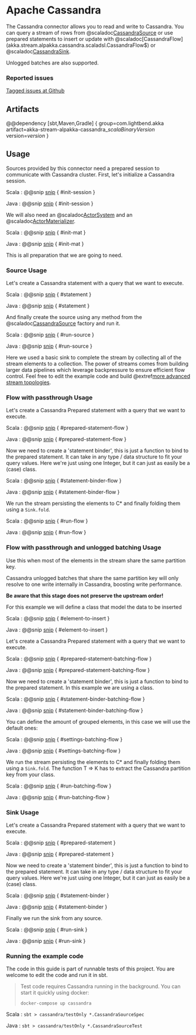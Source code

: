 # Apache Cassandra

The Cassandra connector allows you to read and write to Cassandra. You can query a stream of rows from @scaladoc[CassandraSource](akka.stream.alpakka.cassandra.scaladsl.CassandraSource$) or use prepared statements to insert or update with @scaladoc[CassandraFlow](akka.stream.alpakka.cassandra.scaladsl.CassandraFlow$) or @scaladoc[CassandraSink](akka.stream.alpakka.cassandra.scaladsl.CassandraSink$).

Unlogged batches are also supported. 

### Reported issues

[Tagged issues at Github](https://github.com/akka/alpakka/labels/p%3Acassandra)

## Artifacts

@@dependency [sbt,Maven,Gradle] {
  group=com.lightbend.akka
  artifact=akka-stream-alpakka-cassandra_$scalaBinaryVersion$
  version=$version$
}

## Usage

Sources provided by this connector need a prepared session to communicate with Cassandra cluster. First, let's initialize a Cassandra session.

Scala
: @@snip [snip](/cassandra/src/test/scala/docs/scaladsl/CassandraSourceSpec.scala) { #init-session }

Java
: @@snip [snip](/cassandra/src/test/java/docs/javadsl/CassandraSourceTest.java) { #init-session }

We will also need an @scaladoc[ActorSystem](akka.actor.ActorSystem) and an @scaladoc[ActorMaterializer](akka.stream.ActorMaterializer).

Scala
: @@snip [snip](/cassandra/src/test/scala/docs/scaladsl/CassandraSourceSpec.scala) { #init-mat }

Java
: @@snip [snip](/cassandra/src/test/java/docs/javadsl/CassandraSourceTest.java) { #init-mat }

This is all preparation that we are going to need.

### Source Usage

Let's create a Cassandra statement with a query that we want to execute.

Scala
: @@snip [snip](/cassandra/src/test/scala/docs/scaladsl/CassandraSourceSpec.scala) { #statement }

Java
: @@snip [snip](/cassandra/src/test/java/docs/javadsl/CassandraSourceTest.java) { #statement }

And finally create the source using any method from the @scaladoc[CassandraSource](akka.stream.alpakka.cassandra.CassandraSource$) factory and run it.

Scala
: @@snip [snip](/cassandra/src/test/scala/docs/scaladsl/CassandraSourceSpec.scala) { #run-source }

Java
: @@snip [snip](/cassandra/src/test/java/docs/javadsl/CassandraSourceTest.java) { #run-source }

Here we used a basic sink to complete the stream by collecting all of the stream elements to a collection. The power of streams comes from building larger data pipelines which leverage backpressure to ensure efficient flow control. Feel free to edit the example code and build @extref[more advanced stream topologies](akka-docs:scala/stream/stream-introduction).

### Flow with passthrough Usage

Let's create a Cassandra Prepared statement with a query that we want to execute.

Scala
: @@snip [snip](/cassandra/src/test/scala/docs/scaladsl/CassandraSourceSpec.scala) { #prepared-statement-flow }

Java
: @@snip [snip](/cassandra/src/test/java/docs/javadsl/CassandraSourceTest.java) { #prepared-statement-flow }

Now we need to create a 'statement binder', this is just a function to bind to the prepared statement. It can take in any type / data structure to fit your query values. Here we're just using one Integer, but it can just as easily be a (case) class.

Scala
: @@snip [snip](/cassandra/src/test/scala/docs/scaladsl/CassandraSourceSpec.scala) { #statement-binder-flow }

Java
: @@snip [snip](/cassandra/src/test/java/docs/javadsl/CassandraSourceTest.java) { #statement-binder-flow }

We run the stream persisting the elements to C* and finally folding them using a ```Sink.fold```.

Scala
: @@snip [snip](/cassandra/src/test/scala/docs/scaladsl/CassandraSourceSpec.scala) { #run-flow }

Java
: @@snip [snip](/cassandra/src/test/java/docs/javadsl/CassandraSourceTest.java) { #run-flow }

### Flow with passthrough and unlogged batching Usage

Use this when most of the elements in the stream share the same partition key. 

Cassandra unlogged batches that share the same partition key will only
resolve to one write internally in Cassandra, boosting write performance.

**Be aware that this stage does not preserve the upstream order!**

For this example we will define a class that model the data to be inserted

Scala
: @@snip [snip](/cassandra/src/test/scala/docs/scaladsl/CassandraSourceSpec.scala) { #element-to-insert }

Java
: @@snip [snip](/cassandra/src/test/java/docs/javadsl/CassandraSourceTest.java) { #element-to-insert }


Let's create a Cassandra Prepared statement with a query that we want to execute.

Scala
: @@snip [snip](/cassandra/src/test/scala/docs/scaladsl/CassandraSourceSpec.scala) { #prepared-statement-batching-flow }

Java
: @@snip [snip](/cassandra/src/test/java/docs/javadsl/CassandraSourceTest.java) { #prepared-statement-batching-flow }

Now we need to create a 'statement binder', this is just a function to bind to the prepared statement. In this example we are using a class.

Scala
: @@snip [snip](/cassandra/src/test/scala/docs/scaladsl/CassandraSourceSpec.scala) { #statement-binder-batching-flow }

Java
: @@snip [snip](/cassandra/src/test/java/docs/javadsl/CassandraSourceTest.java) { #statement-binder-batching-flow }

You can define the amount of grouped elements, in this case we will use the default ones:

Scala
: @@snip [snip](/cassandra/src/test/scala/docs/scaladsl/CassandraSourceSpec.scala) { #settings-batching-flow }

Java
: @@snip [snip](/cassandra/src/test/java/docs/javadsl/CassandraSourceTest.java) { #settings-batching-flow }


We run the stream persisting the elements to C* and finally folding them using a ```Sink.fold```. The function T => K has to extract the Cassandra partition key from your class.

Scala
: @@snip [snip](/cassandra/src/test/scala/docs/scaladsl/CassandraSourceSpec.scala) { #run-batching-flow }

Java
: @@snip [snip](/cassandra/src/test/java/docs/javadsl/CassandraSourceTest.java) { #run-batching-flow }


### Sink Usage

Let's create a Cassandra Prepared statement with a query that we want to execute.

Scala
: @@snip [snip](/cassandra/src/test/scala/docs/scaladsl/CassandraSourceSpec.scala) { #prepared-statement }

Java
: @@snip [snip](/cassandra/src/test/java/docs/javadsl/CassandraSourceTest.java) { #prepared-statement }

Now we need to create a 'statement binder', this is just a function to bind to the prepared statement. It can take in any type / data structure to fit your query values. Here we're just using one Integer, but it can just as easily be a (case) class.

Scala
: @@snip [snip](/cassandra/src/test/scala/docs/scaladsl/CassandraSourceSpec.scala) { #statement-binder }

Java
: @@snip [snip](/cassandra/src/test/java/docs/javadsl/CassandraSourceTest.java) { #statement-binder }

Finally we run the sink from any source.

Scala
: @@snip [snip](/cassandra/src/test/scala/docs/scaladsl/CassandraSourceSpec.scala) { #run-sink }

Java
: @@snip [snip](/cassandra/src/test/java/docs/javadsl/CassandraSourceTest.java) { #run-sink }


### Running the example code

The code in this guide is part of runnable tests of this project. You are welcome to edit the code and run it in sbt.

> Test code requires Cassandra running in the background. You can start it quickly using docker:
>
> `docker-compose up cassandra`

Scala
:   ```
    sbt
    > cassandra/testOnly *.CassandraSourceSpec
    ```

Java
:   ```
    sbt
    > cassandra/testOnly *.CassandraSourceTest
    ```
